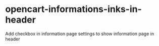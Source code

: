 # opencart-informations-inks-in-header
Add checkbox in information page settings to show information page in header
